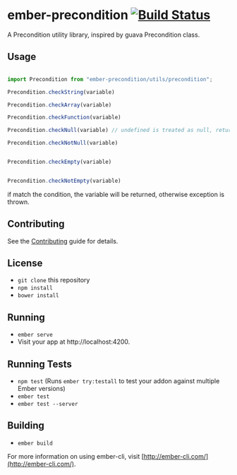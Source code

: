 # ember-precondition [![Build Status](https://travis-ci.org/systembugtj/ember-precondition.svg?branch=v0.1.0)](https://travis-ci.org/systembugtj/ember-precondition)

A Precondition utility library, inspired by guava Precondition class.

## Usage

```javascript

import Precondition from "ember-precondition/utils/precondition";

Precondition.checkString(variable)

Precondition.checkArray(variable)

Precondition.checkFunction(variable)

Precondition.checkNull(variable) // undefined is treated as null, return null instead of undefined.

Precondition.checkNotNull(variable)


Precondition.checkEmpty(variable)


Precondition.checkNotEmpty(variable)

```

if match the condition, the variable will be returned, otherwise exception is thrown.

## Contributing

See the [Contributing](CONTRIBUTING.md) guide for details.


## License

* `git clone` this repository
* `npm install`
* `bower install`

## Running

* `ember serve`
* Visit your app at http://localhost:4200.

## Running Tests

* `npm test` (Runs `ember try:testall` to test your addon against multiple Ember versions)
* `ember test`
* `ember test --server`

## Building

* `ember build`

For more information on using ember-cli, visit [http://ember-cli.com/](http://ember-cli.com/).
